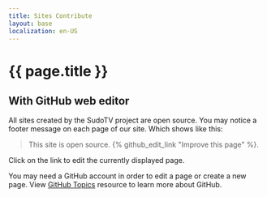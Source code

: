 ```yaml
---
title: Sites Contribute
layout: base
localization: en-US
---
```


# {{ page.title }}

## With GitHub web editor

All sites created by the SudoTV project are open source. You may notice a footer message on each page of our site. Which shows like this:

> This site is open source. {% github_edit_link "Improve this page" %}.

Click on the link to edit the currently displayed page.

You may need a GitHub account in order to edit a page or create a new page. View [GitHub Topics](https://resource.sudo.tv/topic/github) resource to learn more about GitHub.
